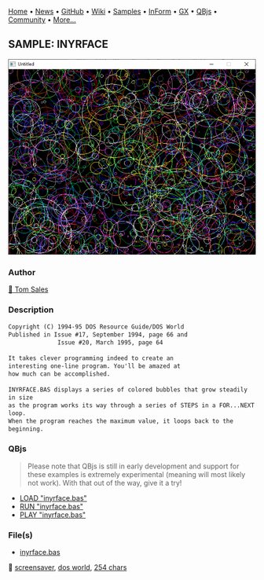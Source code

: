 [Home](https://qb64.com) • [News](../../news.md) • [GitHub](https://github.com/QB64Official/qb64) • [Wiki](https://github.com/QB64Official/qb64/wiki) • [Samples](../../samples.md) • [InForm](../../inform.md) • [GX](../../gx.md) • [QBjs](../../qbjs.md) • [Community](../../community.md) • [More...](../../more.md)

## SAMPLE: INYRFACE

![screenshot.png](img/screenshot.png)

### Author

[🐝 Tom Sales](../tom-sales.md) 

### Description

```text
Copyright (C) 1994-95 DOS Resource Guide/DOS World 
Published in Issue #17, September 1994, page 66 and 
              Issue #20, March 1995, page 64 
 
It takes clever programming indeed to create an 
interesting one-line program. You'll be amazed at 
how much can be accomplished. 

INYRFACE.BAS displays a series of colored bubbles that grow steadily in size  
as the program works its way through a series of STEPS in a FOR...NEXT loop.   
When the program reaches the maximum value, it loops back to the beginning.
```

### QBjs

> Please note that QBjs is still in early development and support for these examples is extremely experimental (meaning will most likely not work). With that out of the way, give it a try!

* [LOAD "inyrface.bas"](https://v6p9d9t4.ssl.hwcdn.net/html/6029471/index.html?src=https://qb64.com/samples/inyrface/src/inyrface.bas)
* [RUN "inyrface.bas"](https://v6p9d9t4.ssl.hwcdn.net/html/6029471/index.html?mode=auto&src=https://qb64.com/samples/inyrface/src/inyrface.bas)
* [PLAY "inyrface.bas"](https://v6p9d9t4.ssl.hwcdn.net/html/6029471/index.html?mode=play&src=https://qb64.com/samples/inyrface/src/inyrface.bas)

### File(s)

* [inyrface.bas](src/inyrface.bas)

🔗 [screensaver](../screensaver.md), [dos world](../dos-world.md), [254 chars](../254-chars.md)
